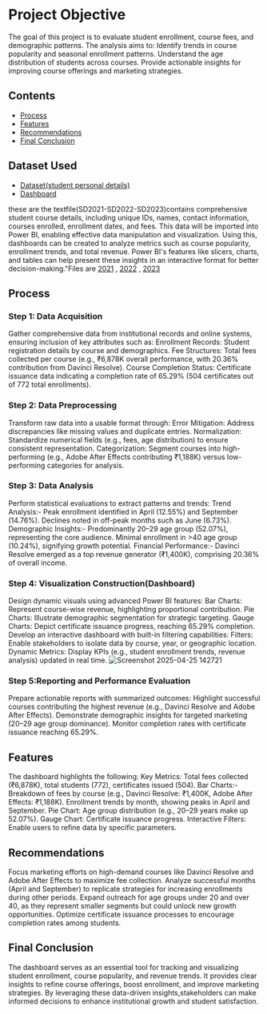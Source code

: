 # Project Objective
The goal of this project is to evaluate student enrollment, course fees, and demographic patterns. The analysis aims to:
       Identify trends in course popularity and seasonal enrollment patterns.
       Understand the age distribution of students across courses.
       Provide actionable insights for improving course offerings and marketing strategies.
       
## Contents
- <a  href="https://github.com/hariharanr8/Student-Course-Analysis?tab=readme-ov-file#process">Process</a>
- <a  href="https://github.com/hariharanr8/Student-Course-Analysis?tab=readme-ov-file#Features">Features</a>
- <a  href="https://github.com/hariharanr8/Student-Course-Analysis?tab=readme-ov-file#Recommendations">Recommendations</a>
- <a  href="https://github.com/hariharanr8/Student-Course-Analysis?tab=readme-ov-file#Final-Conclusion">Final Conclusion</a>

## Dataset Used
- <a href="Student Personal Details.xlsx">Dataset(student personal details)</a>
- <a href="https://github.com/hariharanr8/Student-Course-Analysis/blob/main/project1(student%20course%20report).pbix">Dashboard</a>

these are the textfile(SD2021-SD2022-SD2023)contains comprehensive student course details, including unique IDs, names, contact information, courses enrolled, enrollment dates, and fees. This data will be imported into Power BI, enabling effective data manipulation and visualization. Using this, dashboards can be created to analyze metrics such as course popularity, enrollment trends, and total revenue. Power BI's features like slicers, charts, and tables can help present these insights in an interactive format for better decision-making."Files are <a href="SD-2021.txt">2021</a> , <a href="SD-2022.txt">2022</a> , <a href="SD-2023.txt">2023</a> 

## Process
### Step 1: Data Acquisition
Gather comprehensive data from institutional records and online systems, ensuring inclusion of key attributes such as:
       Enrollment Records: Student registration details by course and demographics.
       Fee Structures: Total fees collected per course (e.g., ₹6,878K overall performance, with 20.36% contribution from Davinci Resolve).
       Course Completion Status: Certificate issuance data indicating a completion rate of 65.29% (504 certificates out of 772 total enrollments).
       
### Step 2: Data Preprocessing
Transform raw data into a usable format through:
       Error Mitigation: Address discrepancies like missing values and duplicate entries.
       Normalization: Standardize numerical fields (e.g., fees, age distribution) to ensure consistent representation.
       Categorization: Segment courses into high-performing (e.g., Adobe After Effects contributing ₹1,188K) versus low-performing categories for analysis.
              
### Step 3: Data Analysis
Perform statistical evaluations to extract patterns and trends:
Trend Analysis:- 
       Peak enrollment identified in April (12.55%) and September (14.76%).
       Declines noted in off-peak months such as June (6.73%).
Demographic Insights:- 
       Predominantly 20–29 age group (52.07%), representing the core audience.
       Minimal enrollment in >40 age group (10.24%), signifying growth potential.
Financial Performance:- 
       Davinci Resolve emerged as a top revenue generator (₹1,400K), comprising 20.36% of overall income.
       
### Step 4: Visualization Construction(Dashboard)
Design dynamic visuals using advanced Power BI features:
       Bar Charts: Represent course-wise revenue, highlighting proportional contribution.
       Pie Charts: Illustrate demographic segmentation for strategic targeting.
       Gauge Charts: Depict certificate issuance progress, reaching 65.29% completion.
Develop an interactive dashboard with built-in filtering capabilities:
       Filters: Enable stakeholders to isolate data by course, year, or geographic location.
       Dynamic Metrics: Display KPIs (e.g., student enrollment trends, revenue analysis) updated in real time.
![Screenshot 2025-04-25 142721](https://github.com/user-attachments/assets/17cee3a6-3fc9-4cb6-b357-50336accf377)

### Step 5:Reporting and Performance Evaluation
Prepare actionable reports with summarized outcomes:
       Highlight successful courses contributing the highest revenue (e.g., Davinci Resolve and Adobe After Effects).
       Demonstrate demographic insights for targeted marketing (20–29 age group dominance).
       Monitor completion rates with certificate issuance reaching 65.29%.
       
## Features
The dashboard highlights the following:
Key Metrics: Total fees collected (₹6,878K), total students (772), certificates issued (504).
Bar Charts:- Breakdown of fees by course (e.g., Davinci Resolve: ₹1,400K, Adobe After Effects: ₹1,188K).
Enrollment trends by month, showing peaks in April and September.
Pie Chart: Age group distribution (e.g., 20–29 years make up 52.07%).
Gauge Chart: Certificate issuance progress.
Interactive Filters: Enable users to refine data by specific parameters.

## Recommendations
Focus marketing efforts on high-demand courses like Davinci Resolve and Adobe After Effects to maximize fee collection.
Analyze successful months (April and September) to replicate strategies for increasing enrollments during other periods.
Expand outreach for age groups under 20 and over 40, as they represent smaller segments but could unlock new growth opportunities.
Optimize certificate issuance processes to encourage completion rates among students.

## Final Conclusion
The dashboard serves as an essential tool for tracking and visualizing student enrollment, course popularity, and revenue trends.
It provides clear insights to refine course offerings, boost enrollment, and improve marketing strategies. By leveraging these 
data-driven insights,stakeholders can make informed decisions to enhance institutional growth and student satisfaction.









      
















